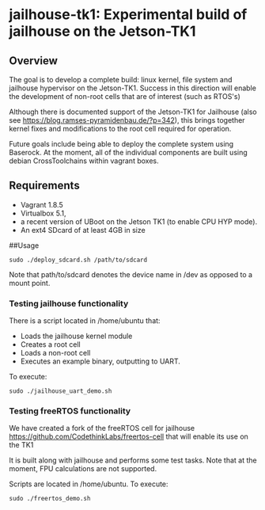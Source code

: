 # jailhouse-tk1: Experimental build of jailhouse on the Jetson-TK1

## Overview
The goal is to develop a complete build: linux kernel, file system and jailhouse hypervisor on the Jetson-TK1. Success in this direction will enable the development of non-root cells that are of interest (such as RTOS's)

Although there is documented support of the Jetson-TK1 for Jailhouse (also see https://blog.ramses-pyramidenbau.de/?p=342), this brings together kernel fixes and modifications to the root cell required for operation. 

Future goals include being able to deploy the complete system using Baserock. At the moment, all of the individual components are built using debian CrossToolchains within vagrant boxes. 

## Requirements 
- Vagrant 1.8.5 
- Virtualbox 5.1, 
- a recent version of UBoot on the Jetson TK1 (to enable CPU HYP mode). 
- An ext4 SDcard of at least 4GB in size

##Usage 
``` shell
sudo ./deploy_sdcard.sh /path/to/sdcard
```

Note that path/to/sdcard denotes the device name in /dev as opposed to a mount point.

### Testing jailhouse functionality
There is a script located in /home/ubuntu that:
- Loads the jailhouse kernel module
- Creates a root cell
- Loads a non-root cell
- Executes an example binary, outputting to UART.

To execute:
``` shell
sudo ./jailhouse_uart_demo.sh
```

### Testing freeRTOS functionality
We have created a fork of the freeRTOS cell for jailhouse https://github.com/CodethinkLabs/freertos-cell that will 
enable its use on the TK1

It is built along with jailhouse and performs some test tasks. Note that at the moment, FPU calculations are not supported.

Scripts are located in /home/ubuntu. To execute:
``` shell
sudo ./freertos_demo.sh
```
 
